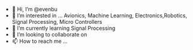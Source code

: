 - 👋 Hi, I’m @evenbu
- 👀 I’m interested in ... Avionics, Machine Learning, Electronics,Robotics, Signal Processing, Micro Controllers  
- 🌱 I’m currently learning Signal Processing
- 💞️ I’m looking to collaborate on 
- 📫 How to reach me ...
